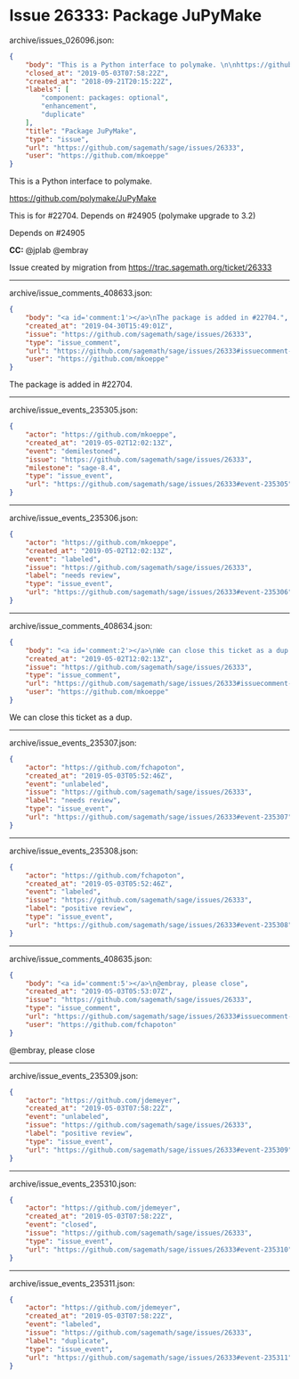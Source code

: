 # Issue 26333: Package JuPyMake

archive/issues_026096.json:
```json
{
    "body": "This is a Python interface to polymake. \n\nhttps://github.com/polymake/JuPyMake\n\nThis is for #22704.\nDepends on #24905 (polymake upgrade to 3.2)\n\nDepends on #24905\n\n**CC:**  @jplab @embray\n\nIssue created by migration from https://trac.sagemath.org/ticket/26333\n\n",
    "closed_at": "2019-05-03T07:58:22Z",
    "created_at": "2018-09-21T20:15:22Z",
    "labels": [
        "component: packages: optional",
        "enhancement",
        "duplicate"
    ],
    "title": "Package JuPyMake",
    "type": "issue",
    "url": "https://github.com/sagemath/sage/issues/26333",
    "user": "https://github.com/mkoeppe"
}
```
This is a Python interface to polymake. 

https://github.com/polymake/JuPyMake

This is for #22704.
Depends on #24905 (polymake upgrade to 3.2)

Depends on #24905

**CC:**  @jplab @embray

Issue created by migration from https://trac.sagemath.org/ticket/26333





---

archive/issue_comments_408633.json:
```json
{
    "body": "<a id='comment:1'></a>\nThe package is added in #22704.",
    "created_at": "2019-04-30T15:49:01Z",
    "issue": "https://github.com/sagemath/sage/issues/26333",
    "type": "issue_comment",
    "url": "https://github.com/sagemath/sage/issues/26333#issuecomment-408633",
    "user": "https://github.com/mkoeppe"
}
```

<a id='comment:1'></a>
The package is added in #22704.



---

archive/issue_events_235305.json:
```json
{
    "actor": "https://github.com/mkoeppe",
    "created_at": "2019-05-02T12:02:13Z",
    "event": "demilestoned",
    "issue": "https://github.com/sagemath/sage/issues/26333",
    "milestone": "sage-8.4",
    "type": "issue_event",
    "url": "https://github.com/sagemath/sage/issues/26333#event-235305"
}
```



---

archive/issue_events_235306.json:
```json
{
    "actor": "https://github.com/mkoeppe",
    "created_at": "2019-05-02T12:02:13Z",
    "event": "labeled",
    "issue": "https://github.com/sagemath/sage/issues/26333",
    "label": "needs review",
    "type": "issue_event",
    "url": "https://github.com/sagemath/sage/issues/26333#event-235306"
}
```



---

archive/issue_comments_408634.json:
```json
{
    "body": "<a id='comment:2'></a>\nWe can close this ticket as a dup.",
    "created_at": "2019-05-02T12:02:13Z",
    "issue": "https://github.com/sagemath/sage/issues/26333",
    "type": "issue_comment",
    "url": "https://github.com/sagemath/sage/issues/26333#issuecomment-408634",
    "user": "https://github.com/mkoeppe"
}
```

<a id='comment:2'></a>
We can close this ticket as a dup.



---

archive/issue_events_235307.json:
```json
{
    "actor": "https://github.com/fchapoton",
    "created_at": "2019-05-03T05:52:46Z",
    "event": "unlabeled",
    "issue": "https://github.com/sagemath/sage/issues/26333",
    "label": "needs review",
    "type": "issue_event",
    "url": "https://github.com/sagemath/sage/issues/26333#event-235307"
}
```



---

archive/issue_events_235308.json:
```json
{
    "actor": "https://github.com/fchapoton",
    "created_at": "2019-05-03T05:52:46Z",
    "event": "labeled",
    "issue": "https://github.com/sagemath/sage/issues/26333",
    "label": "positive review",
    "type": "issue_event",
    "url": "https://github.com/sagemath/sage/issues/26333#event-235308"
}
```



---

archive/issue_comments_408635.json:
```json
{
    "body": "<a id='comment:5'></a>\n@embray, please close",
    "created_at": "2019-05-03T05:53:07Z",
    "issue": "https://github.com/sagemath/sage/issues/26333",
    "type": "issue_comment",
    "url": "https://github.com/sagemath/sage/issues/26333#issuecomment-408635",
    "user": "https://github.com/fchapoton"
}
```

<a id='comment:5'></a>
@embray, please close



---

archive/issue_events_235309.json:
```json
{
    "actor": "https://github.com/jdemeyer",
    "created_at": "2019-05-03T07:58:22Z",
    "event": "unlabeled",
    "issue": "https://github.com/sagemath/sage/issues/26333",
    "label": "positive review",
    "type": "issue_event",
    "url": "https://github.com/sagemath/sage/issues/26333#event-235309"
}
```



---

archive/issue_events_235310.json:
```json
{
    "actor": "https://github.com/jdemeyer",
    "created_at": "2019-05-03T07:58:22Z",
    "event": "closed",
    "issue": "https://github.com/sagemath/sage/issues/26333",
    "type": "issue_event",
    "url": "https://github.com/sagemath/sage/issues/26333#event-235310"
}
```



---

archive/issue_events_235311.json:
```json
{
    "actor": "https://github.com/jdemeyer",
    "created_at": "2019-05-03T07:58:22Z",
    "event": "labeled",
    "issue": "https://github.com/sagemath/sage/issues/26333",
    "label": "duplicate",
    "type": "issue_event",
    "url": "https://github.com/sagemath/sage/issues/26333#event-235311"
}
```
